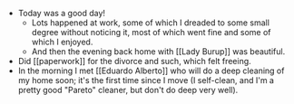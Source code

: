 - Today was a good day!
    - Lots happened at work, some of which I dreaded to some small degree without noticing it, most of which went fine and some of which I enjoyed.
    - And then the evening back home with [[Lady Burup]] was beautiful.
- Did [[paperwork]] for the divorce and such, which felt freeing.
- In the morning I met [[Eduardo Alberto]] who will do a deep cleaning of my home soon; it's the first time since I move (I self-clean, and I'm a pretty good "Pareto" cleaner, but don't do deep very well).

